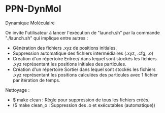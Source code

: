 # PPN-DynMol
Dynamique Moléculaire

On invite l'utilisateur à lancer l'exécution de "launch.sh" par la commande "./launch.sh" qui implique entre autres :
- Génération des fichiers .xyz de positions initiales.
- Suppression automatique des fichiers intermédiaires (.xyz, .cfg, .o)
- Création d'un répertoire Entree/ dans lequel sont stockés les fichiers .xyz représentant les positions initiales des particules.
- Création d'un répertoire Sortie/ dans lequel sont stockés les fichiers .xyz représentant les positions calculées des particules avec 1 fichier par itération de temps.

Nettoyage :
- $ make clean : Règle pour suppression de tous les fichiers créés.
- ($ make clean_o : Suppression des .o et exécutables (automatique))

